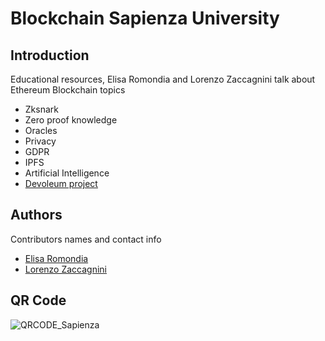 # Blockchain Sapienza University

## Introduction
Educational resources, Elisa Romondia and Lorenzo Zaccagnini talk about Ethereum Blockchain topics

* Zksnark
* Zero proof knowledge
* Oracles
* Privacy
* GDPR
* IPFS
* Artificial Intelligence 
* [Devoleum project](https://www.devoleum.com/)

## Authors
Contributors names and contact info

* [Elisa Romondia](https://www.linkedin.com/in/elisa-romondia/)
* [Lorenzo Zaccagnini](https://www.linkedin.com/in/lorenzo-zaccagnini/)

## QR Code

![QRCODE_Sapienza](https://github.com/elisaromondia/blockchain_sapienza_university/blob/master/QRCODE_Sapienza.png)
